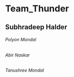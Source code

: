 # Team_Thunder


## Subhradeep Halder 
###### Polyon Mondal
###### Abir Naskar
###### Tanushree Mondal
